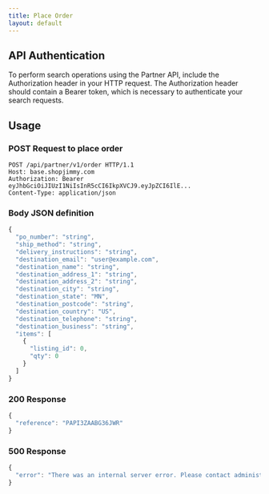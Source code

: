 ```yaml
---
title: Place Order
layout: default
---
```


## API Authentication

To perform search operations using the Partner API, include the Authorization header in your HTTP request. 
The Authorization header should contain a Bearer token, which is necessary to authenticate your search requests.

## Usage


### POST Request to place order
```plaintext
POST /api/partner/v1/order HTTP/1.1
Host: base.shopjimmy.com
Authorization: Bearer eyJhbGciOiJIUzI1NiIsInR5cCI6IkpXVCJ9.eyJpZCI6IlE...
Content-Type: application/json
```

### Body JSON definition
```js
{
  "po_number": "string",
  "ship_method": "string",
  "delivery_instructions": "string",
  "destination_email": "user@example.com",
  "destination_name": "string",
  "destination_address_1": "string",
  "destination_address_2": "string",
  "destination_city": "string",
  "destination_state": "MN",
  "destination_postcode": "string",
  "destination_country": "US",
  "destination_telephone": "string",
  "destination_business": "string",
  "items": [
    {
      "listing_id": 0,
      "qty": 0
    }
  ]
}
```

### 200 Response
```js
{
  "reference": "PAPI3ZAABG36JWR"
}
```

### 500 Response
```js
{
  "error": "There was an internal server error. Please contact administrator."
}
```
